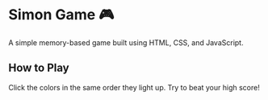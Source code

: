 # Simon Game 🎮

A simple memory-based game built using HTML, CSS, and JavaScript.

## How to Play
Click the colors in the same order they light up. Try to beat your high score!
